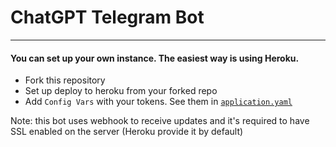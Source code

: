 # ChatGPT Telegram Bot

--- 
#### You can set up your own instance. The easiest way is using Heroku.

- Fork this repository
- Set up deploy to heroku from your forked repo
- Add `Config Vars` with your tokens. See them in [`application.yaml`](/src/main/resources/application.yaml)

Note: this bot uses webhook to receive updates and it's required to have SSL enabled on the server (Heroku provide it by default)
